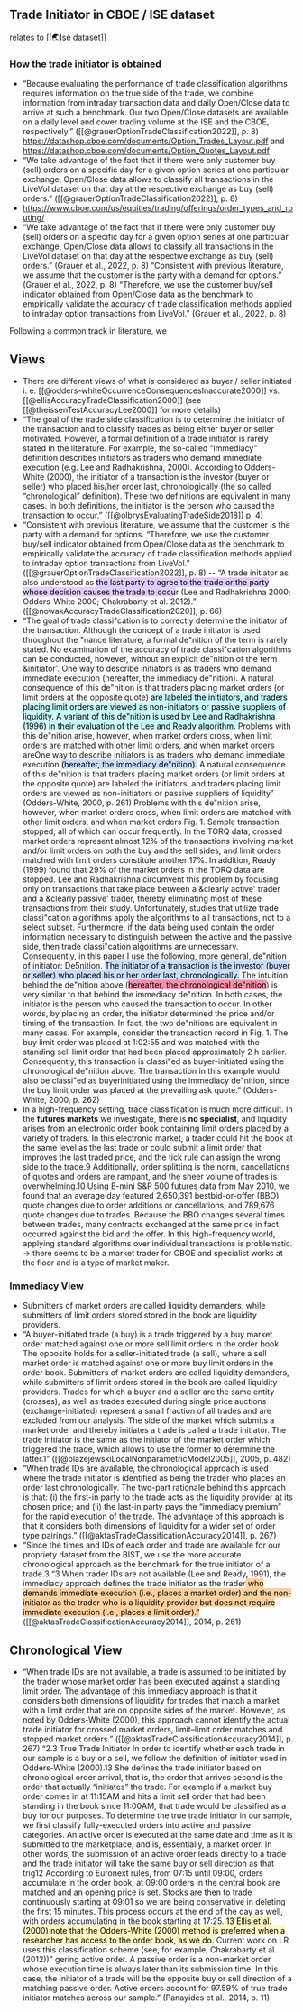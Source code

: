 
## Trade Initiator in CBOE / ISE dataset
relates to [[🌏Ise dataset]]


### How the trade initiator is obtained
- “Because evaluating the performance of trade classification algorithms requires information on the true side of the trade, we combine information from intraday transaction data and daily Open/Close data to arrive at such a benchmark. Our two Open/Close datasets are available on a daily level and cover trading volume at the ISE and the CBOE, respectively.” ([[@grauerOptionTradeClassification2022]], p. 8) https://datashop.cboe.com/documents/Option_Trades_Layout.pdf and https://datashop.cboe.com/documents/Option_Quotes_Layout.pdf
- “We take advantage of the fact that if there were only customer buy (sell) orders on a specific day for a given option series at one particular exchange, Open/Close data allows to classify all transactions in the LiveVol dataset on that day at the respective exchange as buy (sell) orders.” ([[@grauerOptionTradeClassification2022]], p. 8)
- https://www.cboe.com/us/equities/trading/offerings/order_types_and_routing/
- “We take advantage of the fact that if there were only customer buy (sell) orders on a specific day for a given option series at one particular exchange, Open/Close data allows to classify all transactions in the LiveVol dataset on that day at the respective exchange as buy (sell) orders.” (Grauer et al., 2022, p. 8) “Consistent with previous literature, we assume that the customer is the party with a demand for options.” (Grauer et al., 2022, p. 8) “Therefore, we use the customer buy/sell indicator obtained from Open/Close data as the benchmark to empirically validate the accuracy of trade classification methods applied to intraday option transactions from LiveVol.” (Grauer et al., 2022, p. 8)

Following a common track in literature, we 

## Views
- There are different views of what is considered as buyer / seller initiated i. e. [[@odders-whiteOccurrenceConsequencesInaccurate2000]] vs. [[@ellisAccuracyTradeClassification2000]]
(see [[@theissenTestAccuracyLee2000]] for more details)
- “The goal of the trade side classification is to determine the initiator of the transaction and to classify trades as being either buyer or seller motivated. However, a formal definition of a trade initiator is rarely stated in the literature. For example, the so-called “immediacy” definition describes initiators as traders who demand immediate execution (e.g. Lee and Radhakrishna, 2000). According to Odders-White (2000), the initiator of a transaction is the investor (buyer or seller) who placed his/her order last, chronologically (the so called “chronological” definition). These two definitions are equivalent in many cases. In both definitions, the initiator is the person who caused the transaction to occur.” ([[@olbrysEvaluatingTradeSide2018]]  p. 4)
- “Consistent with previous literature, we assume that the customer is the party with a demand for options. “Therefore, we use the customer buy/sell indicator obtained from Open/Close data as the benchmark to empirically validate the accuracy of trade classification methods applied to intraday option transactions from LiveVol.”  ([[@grauerOptionTradeClassification2022]], p. 8)
-- “A trade initiator as also understood as <mark style="background: #D2B3FFA6;">the last party to agree to the trade or the party whose decision causes the trade to occu</mark>r (Lee and Radhakrishna 2000; Odders-White 2000; Chakrabarty et al. 2012).” ([[@nowakAccuracyTradeClassification2020]], p. 66)
- “The goal of trade classi"cation is to correctly determine the initiator of the transaction. Although the concept of a trade initiator is used throughout the "nance literature, a formal de"nition of the term is rarely stated. No examination of the accuracy of trade classi"cation algorithms can be conducted, however, without an explicit de"nition of the term &initiator'. One way to describe initiators is as traders who demand immediate execution (hereafter, the immediacy de"nition). A natural consequence of this de"nition is that traders placing market orders (or limit orders at the opposite quote) <mark style="background: #ABF7F7A6;">are labeled the initiators, and traders placing limit orders are viewed as non-initiators or passive suppliers of liquidity. A variant of this de"nition is used by Lee and Radhakrishna (1996) in their evaluation of the Lee and Ready algorithm. </mark>Problems with this de"nition arise, however, when market orders cross, when limit orders are matched with other limit orders, and when market orders areOne way to describe initiators is as traders who demand immediate execution <mark style="background: #ADCCFFA6;">(hereafter, the immediacy de"nition).</mark> A natural consequence of this de"nition is that traders placing market orders (or limit orders at the opposite quote) are labeled the initiators, and traders placing limit orders are viewed as non-initiators or passive suppliers of liquidity” (Odders-White, 2000, p. 261) Problems with this de"nition arise, however, when market orders cross, when limit orders are matched with other limit orders, and when market orders Fig. 1. Sample transaction. stopped, all of which can occur frequently. In the TORQ data, crossed market orders represent almost 12% of the transactions involving market and/or limit orders on both the buy and the sell sides, and limit orders matched with limit orders constitute another 17%. In addition, Ready (1999) found that 29% of the market orders in the TORQ data are stopped. Lee and Radhakrishna circumvent this problem by focusing only on transactions that take place between a &clearly active' trader and a &clearly passive' trader, thereby eliminating most of these transactions from their study. Unfortunately, studies that utilize trade classi"cation algorithms apply the algorithms to all transactions, not to a select subset. Furthermore, if the data being used contain the order information necessary to distinguish between the active and the passive side, then trade classi"cation algorithms are unnecessary. Consequently, in this paper I use the following, more general, de"nition of initiator: De5nition. <mark style="background: #ADCCFFA6;">The initiator of a transaction is the investor (buyer or seller) who placed his or her order last, chronologically.</mark> The intuition behind the de"nition above (<mark style="background: #FF5582A6;">hereafter, the chronological de"nition</mark>) is very similar to that behind the immediacy de"nition. In both cases, the initiator is the person who caused the transaction to occur. In other words, by placing an order, the initiator determined the price and/or timing of the transaction. In fact, the two de"nitions are equivalent in many cases. For example, consider the transaction record in Fig. 1. The buy limit order was placed at 1:02:55 and was matched with the standing sell limit order that had been placed approximately 2 h earlier. Consequently, this transaction is classi"ed as buyer-initiated using the chronological de"nition above. The transaction in this example would also be classi"ed as buyerinitiated using the immediacy de"nition, since the buy limit order was placed at the prevailing ask quote.” (Odders-White, 2000, p. 262)
- In a high-frequency setting, trade classification is much more difficult. In the **futures markets** we investigate, there is **no specialist**, and liquidity arises from an electronic order book containing limit orders placed by a variety of traders. In this electronic market, a trader could hit the book at the same level as the last trade or could submit a limit order that improves the last traded price, and the tick rule can assign the wrong side to the trade.9 Additionally, order splitting is the norm, cancellations of quotes and orders are rampant, and the sheer volume of trades is overwhelming.10 Using E-mini S&P 500 futures data from May 2010, we found that an average day featured 2,650,391 bestbid-or-offer (BBO) quote changes due to order additions or cancellations, and 789,676 quote changes due to trades. Because the BBO changes several times between trades, many contracts exchanged at the same price in fact occurred against the bid and the offer. In this high-frequency world, applying standard algorithms over individual transactions is problematic. -> there seems to be a market trader for CBOE and specialist works at the floor and is a type of market maker.

### Immediacy View
- Submitters of market orders are called liquidity demanders, while submitters of limit orders stored stored in the book are liquidity providers.
- “A buyer-initiated trade (a buy) is a trade triggered by a buy market order matched against one or more sell limit orders in the order book. The opposite holds for a seller-initiated trade (a sell), where a sell market order is matched against one or more buy limit orders in the order book. Submitters of market orders are called liquidity demanders, while submitters of limit orders stored in the book are called liquidity providers. Trades for which a buyer and a seller are the same entity (crosses), as well as trades executed during single price auctions (exchange-initiated) represent a small fraction of all trades and are excluded from our analysis. The side of the market which submits a market order and thereby initiates a trade is called a trade initiator. The trade initiator is the same as the initiator of the market order which triggered the trade, which allows to use the former to determine the latter.1” ([[@blazejewskiLocalNonparametricModel2005]], 2005, p. 482)
- “When trade IDs are available, the chronological approach is used where the trade initiator is identified as being the trader who places an order last chronologically. The two-part rationale behind this approach is that: (i) the first-in party to the trade acts as the liquidity provider at its chosen price; and (ii) the last-in party pays the “immediacy premium” for the rapid execution of the trade. The advantage of this approach is that it considers both dimensions of liquidity for a wider set of order type pairings.” ([[@aktasTradeClassificationAccuracy2014]], p. 267)
- “Since the times and IDs of each order and trade are available for our propriety dataset from the BIST, we use the more accurate chronological approach as the benchmark for the true initiator of a trade.3 “3 When trader IDs are not available (Lee and Ready, 1991), the immediacy approach defines the trade initiator as the trader<mark style="background: #FFB86CA6;"> who demands immediate execution (i.e., places a market order) and the non-initiator as the trader who is a liquidity provider but does not require immediate execution (i.e., places a limit order).” </mark>([[@aktasTradeClassificationAccuracy2014]], 2014, p. 261)

## Chronological View
- “When trade IDs are not available, a trade is assumed to be initiated by the trader whose market order has been executed against a standing limit order. The advantage of this immediacy approach is that it considers both dimensions of liquidity for trades that match a market with a limit order that are on opposite sides of the market. However, as noted by Odders-White (2000), this approach cannot identify the actual trade initiator for crossed market orders, limit–limit order matches and stopped market orders.” ([[@aktasTradeClassificationAccuracy2014]], p. 267)
“2.3 True Trade Initiator In order to identify whether each trade in our sample is a buy or a sell, we follow the definition of initiator used in Odders-White (2000).13 She defines the trade initiator based on chronological order arrival, that is, the order that arrives second is the order that actually “initiates” the trade. For example if a market buy order comes in at 11:15AM and hits a limit sell order that had been standing in the book since 11:00AM, that trade would be classified as a buy for our purposes. To determine the true trade initiator in our sample, we first classify fully-executed orders into active and passive categories. An active order is executed at the same date and time as it is submitted to the marketplace, and is, essentially, a market order. In other words, the submission of an active order leads directly to a trade and the trade initiator will take the same buy or sell direction as that trig12 According to Euronext rules, from 07:15 until 09:00, orders accumulate in the order book, at 09:00 orders in the central book are matched and an opening price is set. Stocks are then to trade continuously starting at 09:01 so we are being conservative in deleting the first 15 minutes. This process occurs at the end of the day as well, with orders accumulating in the book starting at 17:25. <mark style="background: #FFF3A3A6;">13 Ellis et al. (2000) note that the Odders-White (2000) method is preferred when a researcher has access to the order book, as we do.</mark> Current work on LR uses this classification scheme (see, for example, Chakrabarty et al. (2012))” gering active order. A passive order is a non-market order whose execution time is always later than its submission time. In this case, the initiator of a trade will be the opposite buy or sell direction of a matching passive order. Active orders account for 97.59% of true trade initiator matches across our sample.” (Panayides et al., 2014, p. 11)


